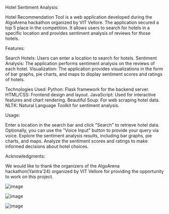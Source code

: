 Hotel Sentiment Analysis:

Hotel Recommendation Tool is a web application developed during the AlgoArena hackathon organized by VIT Vellore. The application secured a top 5 place in the competition. It allows users to search for hotels in a specific location and provides sentiment analysis of reviews for those hotels.

Features:

Search Hotels: Users can enter a location to search for hotels.
Sentiment Analysis: The application performs sentiment analysis on the reviews of each hotel.
Visualization: The application provides visualizations in the form of bar graphs, pie charts, and maps to display sentiment scores and ratings of hotels.

Technologies Used:
Python: Flask framework for the backend server.
HTML/CSS: Frontend design and layout.
JavaScript: Used for interactive features and chart rendering.
Beautiful Soup: For web scraping hotel data.
NLTK: Natural Language Toolkit for sentiment analysis.

Usage:

Enter a location in the search bar and click "Search" to retrieve hotel data.
Optionally, you can use the "Voice Input" button to provide your query via voice.
Explore the sentiment analysis results, including bar graphs, pie charts, and maps.
Analyze the sentiment scores and ratings to make informed decisions about hotel choices.

Acknowledgments:

We would like to thank the organizers of the AlgoArena hackathon(Yantra'24) organized by VIT Vellore for providing the opportunity to work on this project.

![image](https://github.com/user-attachments/assets/e77cc4e7-84b7-464d-af16-11d7c7b45d7d)

![image](https://github.com/user-attachments/assets/0fb22607-39eb-48e9-b0ce-d9b96cf7a883)

![image](https://github.com/user-attachments/assets/ed0a1ded-0878-40da-ab4b-68dce31d2814)


